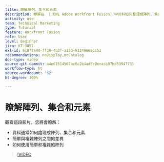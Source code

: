 ```yaml
---
title: 瞭解陣列、集合和元素
description: 瞭解在  [!DNL Adobe Workfront Fusion] 中資料如何整理成陣列、集合和元素，以及如何操作簡單和複雜的陣列。
activity: use
team: Technical Marketing
type: Tutorial
feature: Workfront Fusion
role: User
level: Beginner
jira: KT-9057
exl-id: 6c8f7a4d-ff38-4b3f-a12b-91349669cc52
recommendations: noDisplay,noCatalog
doc-type: video
source-git-commit: a4e61514567ac8c2b4ad5c9ecacb87bd83947731
workflow-type: ht
source-wordcount: '62'
ht-degree: 100%

---
```


# 瞭解陣列、集合和元素

觀看這段影片，您將會瞭解：

* 資料通常如何處理成陣列、集合和元素
* 簡單與複雜陣列之間的差異
* 如何使用簡單和複雜的陣列

>[!VIDEO](https://video.tv.adobe.com/v/335298/?quality=12&learn=on)

